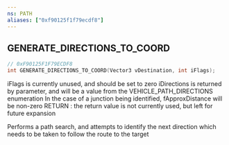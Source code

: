```yaml
---
ns: PATH
aliases: ["0xf90125f1f79ecdf8"]
---
```

## GENERATE_DIRECTIONS_TO_COORD

```c
// 0xF90125F1F79ECDF8
int GENERATE_DIRECTIONS_TO_COORD(Vector3 vDestination, int iFlags);
```

iFlags is currently unused, and should be set to zero iDirections is returned by parameter, and will be a value from the VEHICLE_PATH_DIRECTIONS enumeration In the case of a junction being identified, fApproxDistance will be non-zero RETURN : the return value is not currently used, but left for future expansion

Performs a path search, and attempts to identify the next direction which needs to be taken to follow the route to the target

